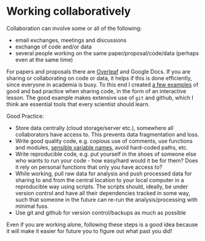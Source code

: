 # Working collaboratively 

Collaboration can involve some or all of the following:

* email exchanges, meetings and discussions
* exchange of code and/or data
* several people working on the same paper/proposal/code/data (perhaps even at the same time)

For papers and proposals there are [Overleaf](overleaf.com) and Google Docs. If you are sharing or collaborating on code or data, it helps if this is done efficiently, since everyone in academia is busy. To this end I created [a few examples](https://github.com/jessecusack/sharing-code) of good and bad practice when sharing code, in the form of an interactive lesson. The good example makes extensive use of `git` and github, which I think are essential tools that every scientist should learn.

Good Practice:

* Store data centrally (cloud storage/server etc.), somewhere all collaborators have access to. This prevents data fragmentation and loss.
* Write good quality code, e.g. copious use of comments, use functions and modules, [sensible variable names](variable_names.md), avoid hard-coded paths, etc. 
* Write reproducible code, e.g. put yourself in the shoes of someone else who wants to run your code - how easy/hard would it be for them? Does it rely on personal functions that only you have access to?
* While working, pull raw data for analysis and push processed data for sharing to and from the central location to your local computer in a reproducible way using scripts. The scripts should, ideally, be under version control and have all their dependencies tracked in some way, such that someone in the future can re-run the analysis/processing with minimal fuss.
* Use git and github for version control/backups as much as possible

Even if you are working alone, following these steps is a good idea because it will make it easier for future you to figure out what past you did!
